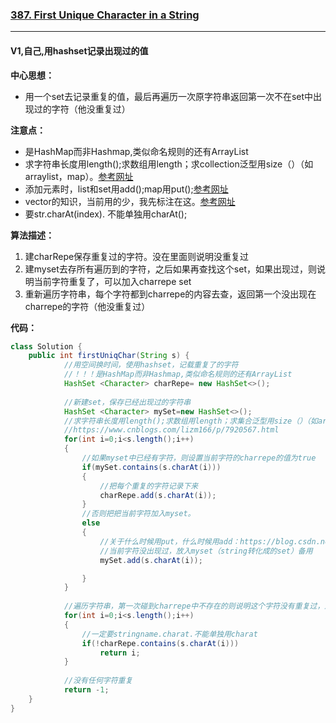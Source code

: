### [387. First Unique Character in a String](https://leetcode.com/problems/first-unique-character-in-a-string/)

---

#### V1,自己,用hashset记录出现过的值

**中心思想：**
- 用一个set去记录重复的值，最后再遍历一次原字符串返回第一次不在set中出现过的字符（他没重复过）

**注意点：**
- 是HashMap而非Hashmap,类似命名规则的还有ArrayList
- 求字符串长度用length();求数组用length；求collection泛型用size（）（如arraylist，map）。[参考网址](https://www.cnblogs.com/lizm166/p/7920567.html)
- 添加元素时，list和set用add();map用put();[参考网址](https://blog.csdn.net/weixin_43166475/article/details/85628425?depth_1-utm_source=distribute.pc_relevant.none-task&utm_source=distribute.pc_relevant.none-task)
- vector的知识，当前用的少，我先标注在这。[参考网址](https://www.runoob.com/java/java-vector-class.html)
- 要str.charAt(index). 不能单独用charAt();

**算法描述：**
1. 建charRepe保存重复过的字符。没在里面则说明没重复过
2. 建myset去存所有遍历到的字符，之后如果再查找这个set，如果出现过，则说明当前字符重复了，可以加入charrepe set
3. 重新遍历字符串，每个字符都到charrepe的内容去查，返回第一个没出现在charrepe的字符（他没重复过）

**代码：**
```java
class Solution {
    public int firstUniqChar(String s) {
            //用空间换时间，使用hashset，记载重复了的字符
            //！！！是HashMap而非Hashmap,类似命名规则的还有ArrayList
            HashSet <Character> charRepe= new HashSet<>();
            
            //新建set，保存已经出现过的字符串
            HashSet <Character> mySet=new HashSet<>();
            //求字符串长度用length();求数组用length；求集合泛型用size（）（如arraylist）
            //https://www.cnblogs.com/lizm166/p/7920567.html
            for(int i=0;i<s.length();i++)
            {
                //如果myset中已经有字符，则设置当前字符的charrepe的值为true
                if(mySet.contains(s.charAt(i)))
                {
                    //把每个重复的字符记录下来
                    charRepe.add(s.charAt(i));
                }
                //否则把把当前字符加入myset。
                else
                {
                    //关于什么时候用put，什么时候用add：https://blog.csdn.net/weixin_43166475/article/details/85628425?depth_1-utm_source=distribute.pc_relevant.none-task&utm_source=distribute.pc_relevant.none-task
                    //当前字符没出现过，放入myset（string转化成的set）备用
                    mySet.add(s.charAt(i));

                }
            }
            
            //遍历字符串，第一次碰到charrepe中不存在的则说明这个字符没有重复过，返回他
            for(int i=0;i<s.length();i++)
            {
                //一定要stringname.charat.不能单独用charat
                if(!charRepe.contains(s.charAt(i)))
                    return i;
            }
            
            //没有任何字符重复
            return -1; 
    }
}

```

